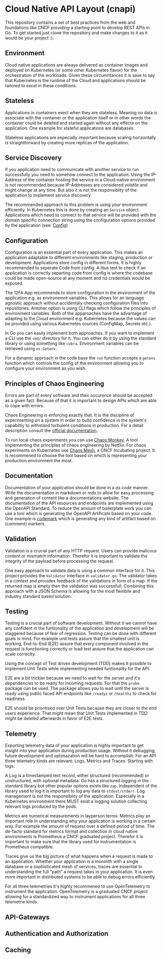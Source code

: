 # Cloud Native API Layout (cnapi)

This repository contains a set of best practices from the web and foundations
like CNCF providing a starting point to develop REST APIs in Go. To get started
just clone the repository and make changes to it as it would be your project :).

## Environment

Cloud native applications are always delivered as container images and deployed
on Kubernetes (or some other Kubernetes flavor) for the orchestration of the
workloads. Given these circumntances it is save to say that Kubernetes is the
runtime of the Cloud and applications should be tailored to excel in these
conditions.

## Stateless

Applications in containers execl when they are stateless. Meaning no data is
associate with the container or the application itself or in other words the
container could be deleted and started again without any effects on the
application. One example for stateful applications are databases.

Stateless applications are especially important because scaling horizontally is
straightforward by creating more replicas of the application.

## Service Discovery

If you application need to communicate with another service to run successfully
you need to somehow connect to the application. Using the IP-Address of the
container hosting the service in a Cloud-native environment is not recommended
because IP-Addresses are considered volatile and might change at any time. But
also it is not the responsiblity of the application to implement service
discovery.

The recommended approach to this problem is using your environment efficiently.
In Kubernetes this is done by creating an `Service` object. Applications which
need to connect to that service will be provided with the domain specific
connection string using the configuration options provided by the application
(see: [Config](#configuration))

## Configuration

Configuration is an essential part of every application. This makes an
application adaptable to different environments like staging, production or
development. Applications store config in different forms. It is highly
recommended to seperate Code from config. A litus test to check if an
application is correctly separting code from config is where the codebase could
be made open-source at any moment and no credentials would be exposed.

The 12FA App recommends to store configuration in the environment of the
application e.g. as environemnt variables. This allows for an language agnostic
approach without accidentaly checking configuration files into repositories.
Antoher option is using CLI flags which follow the principles of environment
variables. Both of the apparoaches have the advantage of adapting to the Cloud
environment e.g. Kubernetes because the values can be provided using various
Kubernetes sources (ConfigMap, Secrets etc.).

In Go you can easily implement both approaches. If you want to implement a CLI
use the `cmd/` directory for it. You can either do it by using the standard
library or using something like `cobra`. Environment variables can be retrieved
using `os.Getenv`.

For a dynamic approach in the code base the `run` function accepts a `getenv`
function which controls the config of the environment allowing you to configure
your environment as you wish.

## Principles of Chaos Engineering

Errors are part of every software and their occurence should be accepted as a
given fact. Because of that it is important to design APIs which are able to
cope with errors.

Chaos Engineering is enforcing exactly that. It is the discipline of
experimenting on a system in order to build confidence in the system's
capabiltiy to withstand turbulent conditions in production. For a detail
description consult the
[official documentation](https://principlesofchaos.org/).

To run local chaos experiments you can use
[Chaos Monkey](https://github.com/Netflix/chaosmonkey). A tool implementing the
principles of chaos engineering by Netflix. For chaos experiments on Kubernetes
use [Chaos Mesh](https://chaos-mesh.org/), a CNCF Incubating project. It is
recommened to choose the tool based on which is representing your production
environment the most.

## Documentation

Documentation of your application should be done in a _as code_ manner. Write
the documentation in markdown or mdx to allow for easy processing and generation
of content like a documentations website. The documentation of the API resources
and endpoints are implemented using the OpenAPI Standard. To reduce the amount
of boilerplate work you can use a tool which is generating the OpenAPI
Artificats based on your code. One example is
[codemark](https://github.com/naivary/codemark) which is generating any kind of
artifact based on (comment) markers.

## Validation

Validation is a crucial part of any HTTP request. Users can provide malicous
content or mismatch information. Therefor it is important to validate the
integrity of the payload before processing the request.

One easy approach to validate data is using a common interface for it. This
project provides the `Validator` interface in `validator.go`. The validator
takes in a context and provides feedback of the validations in form of a map. If
the returned map is empty then the validation was successfull. Combining this
approach with a JSON Schema is allowing for the most flexibile and industry
standard based solution.

## Testing

Testing is a crucial part of software development. Without it we cannot have any
confident in the funtionality of the application and development will be
staggered because of fear of regression. Testing can be done with different
goals is mind. For example unit tests assure that the smallest unit is working,
End-to-End (E2E) assure that every component involved in the request is
functioning correctly or load test assure that the application can scale
correclty.

Using the concept of Test driven development (TDD) makes it possible to
implement Unit Tests while implementing needed funtionality for the API.

E2E are a bit trickier because we need to wait for the server and it's
dependencies to be ready for incoming requests. For that the `probe` package can
be used. The package allows you to wait until the server is ready using public
faced API endpoints like `/readyz` or `/healthz` to check for readiness.

E2E should be prioritised over Unit Tests because they are closer to the end
users experience. That might mean that Unit Tests implemented in TDD might be
deleted afterwards in favor of E2E tests.

## Telemetry

Exporting telemetry data of your application is highly important to get insight
into your application during production usage. Without it debugging, future
development and optimazation will be hard to accomplish. For an API three
telemetry kinds are relevant: Logs, Metrics and Traces. Starting with logs.

A Log is a timestamped text record, either structured (recommended) or
unstructured, with optional metadata. Go has a structured logging in the
standard library but other popular options exists like `zap`. Independent of the
library used to log it is important to log any data to `stdout/stderr`. Log
management is not the responsiblity of the application. Especially in a
Kubernetes environment there MUST exist a logging solution collecting relevant
logs produced by the pods.

Metrics are numerical measurements in layperson terms. Metrics play an important
role in understanding why your application is working in a certain way. For
example the amount of request over a defined period of time. The de-facto
standard for metrics format and collection in cloud native environments is
Prometheus a CNCF graduated project. Therefor it is important to make sure that
the library used for instrumentation is Prometheus compatible.

Traces give us the big picture of what happens when a request is made to an
application. Whether your application is a monolith with a single database or a
sophisticated mesh of services, traces are essential to understanding the full
“path” a request takes in your application. It is even more important in
distributed systems to be able to debug errors efficiently.

For all three telemetries it's highly recommened to use OpenTelemetry to
instrument the application. OpenTelemetry is a graduated CNCF project allowing
for a standardized way to instrument applications for all three telemetrie
kinds.

## API-Gateways

## Authentication and Authorization

## Caching
